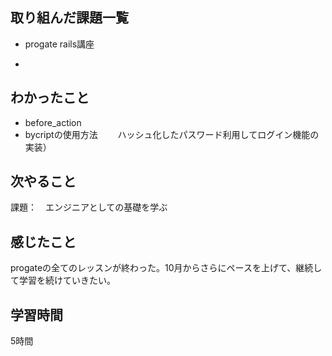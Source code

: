 ## 取り組んだ課題一覧
  - progate rails講座

  - 
## わかったこと
- before_action
- bycriptの使用方法
　　ハッシュ化したパスワード利用してログイン機能の実装）

## 次やること
課題：　エンジニアとしての基礎を学ぶ

## 感じたこと
progateの全てのレッスンが終わった。10月からさらにペースを上げて、継続して学習を続けていきたい。


## 学習時間
5時間
